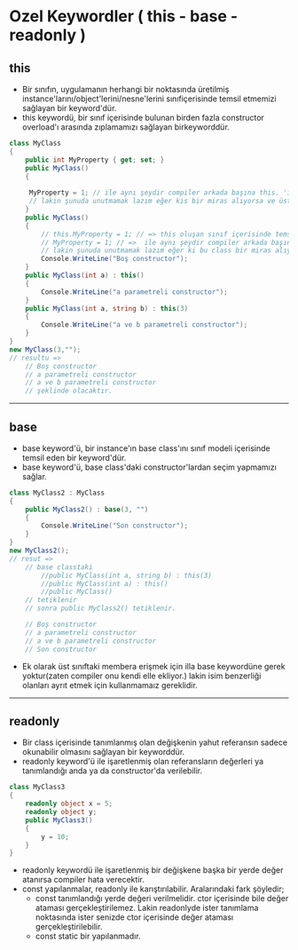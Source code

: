 # Ozel Keywordler ( this - base - readonly )

## this
* Bir sınıfın, uygulamanın herhangi bir noktasında üretilmiş instance'larını/object'lerini/nesne'lerini sınıfiçerisinde temsil etmemizi sağlayan bir keyword'dür.
* this keywordü, bir sınıf içerisinde bulunan birden fazla constructor overload'ı arasında zıplamamızı sağlayan    birkeyworddür.

```csharp
class MyClass
{
    public int MyProperty { get; set; }
    public MyClass()
    {
     
     MyProperty = 1; // ile aynı şeydir compiler arkada başına this. 'ior. thisi kullanmak zorunda değiliz yani
     // lakin şunuda unutmamak lazım eğer kis bir miras alıyorsa ve üst sınıftadaimde bir member var ise bunlarıse keywordleri ile ayırmakktedir.
    }
    public MyClass()
    {
        // this.MyProperty = 1; // => this oluşan sınıf içerisinde temsil ediyor.
        // MyProperty = 1; // =>  ile aynı şeydir compiler arkada başına this. 'ior. thisi kullanmak zorunda değiliz yani
        // lakin şunuda unutmamak lazım eğer ki bu class bir miras alıyorsa ve üst sınıftada aynı isimde bir member var ise bunları this-base keywordleri ile ayırmak gerekmektedir.
        Console.WriteLine("Boş constructor");
    }
    public MyClass(int a) : this()
    {
        Console.WriteLine("a parametreli constructor");
    }
    public MyClass(int a, string b) : this(3)
    {
        Console.WriteLine("a ve b parametreli constructor");
    }
}
new MyClass(3,"");
// resultu =>
    // Boş constructor
    // a parametreli constructor
    // a ve b parametreli constructor
    // şeklinde olacaktır.
```

---
## base

* base keyword'ü, bir instance'ın base class'ını sınıf modeli içerisinde temsil eden bir keyword'dür.
* base keyword'ü, base class'daki constructor'lardan seçim yapmamızı sağlar.

```csharp
class MyClass2 : MyClass
{
    public MyClass2() : base(3, "")
    {
        Console.WriteLine("Son constructor");
    }
}
new MyClass2();
// resut =>
    // base classtaki 
        //public MyClass(int a, string b) : this(3)
        //public MyClass(int a) : this()
        //public MyClass()
    // tetiklenir
    // sonra public MyClass2() tetiklenir.

    // Boş constructor
    // a parametreli constructor
    // a ve b parametreli constructor 
    // Son constructor
```

* Ek olarak üst sınıftaki membera erişmek için illa base keywordüne gerek yoktur(zaten compiler onu kendi elle ekliyor.) lakin isim benzerliği olanları ayrıt etmek için kullanmamaız gereklidir.

---

## readonly

* Bir class içerisinde tanımlanmış olan değişkenin yahut referansın sadece okunabilir olmasını sağlayan bir keyworddür.
* readonly keyword'ü ile işaretlenmiş olan referansların değerleri ya tanımlandığı anda ya da constructor'da verilebilir.

```csharp
class MyClass3
{
    readonly object x = 5;
    readonly object y;
    public MyClass3()
    {
        y = 10;
    }
}
```

* readonly keywordü ile işaretlenmiş bir değişkene başka bir yerde değer atanırsa compiler hata verecektir.
* const yapılanmalar, readonly ile karıştırılabilir. Aralarındaki fark şöyledir;
    * const tanımlandığı yerde değeri verilmelidir. ctor içerisinde bile değer ataması gerçekleştirilemez. Lakin readonlyde ister tanımlama noktasında ister senizde ctor içerisinde değer ataması gerçekleştirilebilir.
    * const static bir yapılanmadır.